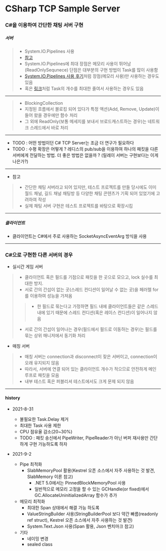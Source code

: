 # CSharp TCP Sample Server

### C#을 이용하여 간단한 채팅 서버 구현

##### 서버
>  * System.IO.Pipelines 사용
>  * [참고](https://devblogs.microsoft.com/dotnet/system-io-pipelines-high-performance-io-in-net/)
>  * System.IO.Pipelines에 최대 장점은 메모리 사용이 뛰어남(ReadOnlySequnece) 단점은 대부분의 구현 방법이 Task를 많이 사용함
>  * [System.IO.Pipelines 사용 후기](http://leafbird.github.io/devnote/2020/12/27/C-%EA%B3%A0%EC%84%B1%EB%8A%A5-%EC%84%9C%EB%B2%84-System-IO-Pipeline-%EB%8F%84%EC%9E%85-%ED%9B%84%EA%B8%B0/)처럼 장점(메모리 사용)만 사용하는 경우도 있음
>  * 혹은 [링크](https://github.com/davidfowl/TcpEcho/blob/master/src/Server/Program.cs)처럼 Task의 개수를 최대한 줄여서 사용하는 경우도 있음

---

> * BlockingCollection
> * 지정된 흐름에서 블로킹 되어 있다가 특정 액션(Add, Remove, Update)이 들어 왔을 경우에만 함수 처리
> * 그 외에 ReadOnly(보통 메세지를 보내서 브로드캐스트하는 경우)는 네트워크 스레드에서 바로 처리

---

* TODO : 어떤 방법이던 C# TCP Server는 조금 더 연구가 필요하다
* TODO : 수평 확장은 어떻게 ? 레디스의 pub/sub을 이용하여 하나의 패킷을 다른 서버에게 전달하는 방법. 더 좋은 방법은 없을까 ? (릴레이 서버는 구현보다는 이게 나은가?) 

---

* 참고 
> * 간단한 채팅 서버라고 되어 있지만, 테스트 프로젝트를 만들 당시에도 이미 월드 채널, 길드 채널 채팅방 등 다양한 채팅 콘텐츠가 기획 되어 있었기에 고려하여 작성
> * 실제 채팅 서버 구현은 테스트 프로젝트를 바탕으로 확장시킴

---

##### 클라이언트
 * 클라이언트는 C#에서 주로 사용하는 SocketAsyncEventArg 방식을 사용 

---

### C#으로 구현한 다른 서버의 경우

* 실시간 게임 서버
> * 클라이언트 혹은 필드를 기점으로 패킷을 한 곳으로 모으고, lock 실수를 최대한 방지.
> * 서로 간의 간섭이 없는 곳(스레드 컨디션이 일어날 수 없는 곳)을 페러렐 for를 이용하여 성능을 가져옴
>> * 한 필드로 묶는다고 가정하면 필드 내에 클라이언트들은 같은 스레드 내에 있기 때문에 스레드 컨디션(혹은 레이스 컨디션)이 일어나지 않음
> * 서로 간의 간섭이 일어나는 경우(필드에서 필드로 이동하는 경우)는 필드를 묶는 상위 매니저에서 동기화 처리

* 매칭 서버
> * 매칭 서버는 connection과 disconnect이 잦은 서버이고, connection이 오래 유지되지 않음
> * 따라서, 서버에 연결 되어 있는 클라이언트 개수가 적으므로 안전하게 메인 루프로 패킷을 모음
> * 내부 테스트 혹은 퍼블리셔 테스트에서도 크게 문제 되지 않음

---

#### history

* 2021-8-31
	* 불필요한 Task.Delay 제거
	* 최대한 Task 사용 제한
	* CPU 점유율 감소(20~30%)
	* TODO : 패킷 송신에서 PipeWriter, PipeReader가 아닌 버퍼 재사용만 간단하게 구현 가능하도록 하자 

* 2021-9-2
	* Pipe 최적화
		* SlabMemoryPool 활용(Kestrel 오픈 소스에서 자주 사용하는 것 발견, SlabMemory 이론 참고)
			* .NET 5.0에서는 PinnedBlockMemoryPool 사용
			* 일반적으로 메모리 고정을 할 수 있는 GCHandle(or fixed)에서 GC.AllocateUninitializedArray 함수가 추가
	* 메모리 최적화
		* 최대한 Span 상태에서 해결 가능 하도록
		* ValueStringBuilder 사용(StringBuilderPool 보다 약간 빠름(readonly ref struct), Kestrel 오픈 소스에서 자주 사용하는 것 발견)
		* System.Text.Json 사용(Span 활용, Json 벤치마크 참고)
	* 기타
		* 네이밍 변경
		* sealed class

